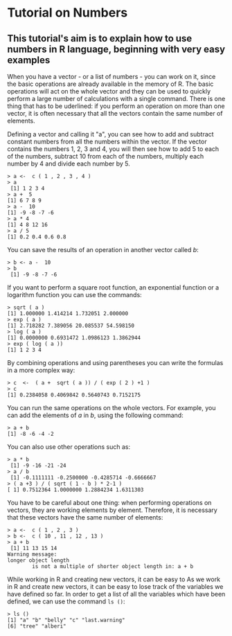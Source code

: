# Tutorial on Numbers
## This tutorial's aim is to explain how to use numbers in R language, beginning with very easy examples

When you have a vector - or a list of numbers - you can work on it, since the basic operations are already available in the memory of R. The basic operations will act on the whole vector and they can be used to quickly perform a large number of calculations with a single command.
There is one thing that has to be uderlined: if you perform an operation on more than one vector, it is often necessary that all the vectors contain the same number of elements.

Defining a vector and calling it "a", you can see how to add and subtract constant numbers from all the numbers within the vector.
If the vector contains the numbers 1, 2, 3 and 4, you will then see how to add 5 to each of the numbers, subtract 10 from each of the numbers, multiply each number by 4 and divide each number by 5.

```{r}
> a <-  c ( 1 , 2 , 3 , 4 ) 
> a
 [1] 1 2 3 4 
> a +  5 
[1] 6 7 8 9 
> a -  10 
[1] -9 -8 -7 -6 
> a * 4 
[1] 4 8 12 16 
> a / 5 
[1] 0.2 0.4 0.6 0.8
```

You can save the results of an operation in another vector called *b*:

```{r}
> b <- a -  10 
> b
 [1] -9 -8 -7 -6
```

If you want to perform a square root function, an exponential function or a logarithm function you can use the commands:

```{r}
> sqrt ( a ) 
[1] 1.000000 1.414214 1.732051 2.000000 
> exp ( a ) 
[1] 2.718282 7.389056 20.085537 54.598150 
> log ( a ) 
[1] 0.0000000 0.6931472 1.0986123 1.3862944 
> exp ( log ( a )) 
[1] 1 2 3 4
```

By combining operations and using parentheses you can write the formulas in a more complex way:
 
```{r}
> c  <-  ( a +  sqrt ( a )) / ( exp ( 2 ) +1 ) 
> c 
[1] 0.2384058 0.4069842 0.5640743 0.7152175
```


You can run the same operations on the whole vectors. For example, you can add the elements of *a* in *b*, using the following command:

```{r}
> a + b
[1] -8 -6 -4 -2
```

You can also use other operations such as:

```{r}
> a * b
 [1] -9 -16 -21 -24 
> a / b
 [1] -0.1111111 -0.2500000 -0.4285714 -0.6666667 
> ( a +3 ) / ( sqrt ( 1 - b ) * 2-1 ) 
[ 1] 0.7512364 1.0000000 1.2884234 1.6311303
```


You have to be careful about one thing: when performing operations on vectors, they are working elements by element. Therefore, it is necessary that these vectors have the same number of elements:

```{r}
> a <-  c ( 1 , 2 , 3 ) 
> b <-  c ( 10 , 11 , 12 , 13 ) 
> a + b
 [1] 11 13 15 14 
Warning message:
longer object length
        is not a multiple of shorter object length in: a + b
```

While working in R and creating new vectors, it can be easy to 
As we work in R and create new vectors, it can be easy to lose track of the variables we have defined so far. In order to get a list of all the variables which have been defined, we can use the command ```ls ()```:

```{r}
> ls () 
[1] "a" "b" "belly" "c" "last.warning" 
[6] "tree" "alberi"
```